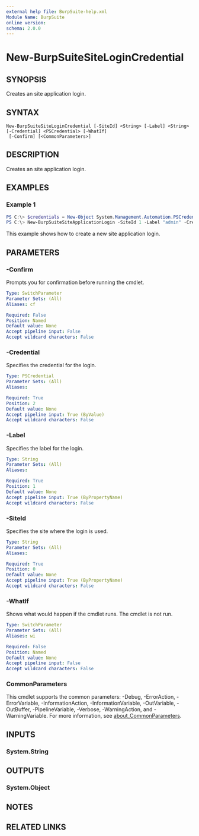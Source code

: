```yaml
---
external help file: BurpSuite-help.xml
Module Name: BurpSuite
online version:
schema: 2.0.0
---
```


# New-BurpSuiteSiteLoginCredential

## SYNOPSIS
Creates an site application login.

## SYNTAX

```
New-BurpSuiteSiteLoginCredential [-SiteId] <String> [-Label] <String> [-Credential] <PSCredential> [-WhatIf]
 [-Confirm] [<CommonParameters>]
```

## DESCRIPTION
Creates an site application login.

## EXAMPLES

### Example 1
```powershell
PS C:\> $credentials = New-Object System.Management.Automation.PSCredential ("administrator", $(ConvertTo-SecureString "changeme" -AsPlainText -Force))
PS C:\> New-BurpSuiteSiteApplicationLogin -SiteId 1 -Label "admin" -Credential $credentials
```

This example shows how to create a new site application login.

## PARAMETERS

### -Confirm
Prompts you for confirmation before running the cmdlet.

```yaml
Type: SwitchParameter
Parameter Sets: (All)
Aliases: cf

Required: False
Position: Named
Default value: None
Accept pipeline input: False
Accept wildcard characters: False
```

### -Credential
Specifies the credential for the login.

```yaml
Type: PSCredential
Parameter Sets: (All)
Aliases:

Required: True
Position: 2
Default value: None
Accept pipeline input: True (ByValue)
Accept wildcard characters: False
```

### -Label
Specifies the label for the login.

```yaml
Type: String
Parameter Sets: (All)
Aliases:

Required: True
Position: 1
Default value: None
Accept pipeline input: True (ByPropertyName)
Accept wildcard characters: False
```

### -SiteId
Specifies the site where the login is used.

```yaml
Type: String
Parameter Sets: (All)
Aliases:

Required: True
Position: 0
Default value: None
Accept pipeline input: True (ByPropertyName)
Accept wildcard characters: False
```

### -WhatIf
Shows what would happen if the cmdlet runs.
The cmdlet is not run.

```yaml
Type: SwitchParameter
Parameter Sets: (All)
Aliases: wi

Required: False
Position: Named
Default value: None
Accept pipeline input: False
Accept wildcard characters: False
```

### CommonParameters
This cmdlet supports the common parameters: -Debug, -ErrorAction, -ErrorVariable, -InformationAction, -InformationVariable, -OutVariable, -OutBuffer, -PipelineVariable, -Verbose, -WarningAction, and -WarningVariable. For more information, see [about_CommonParameters](http://go.microsoft.com/fwlink/?LinkID=113216).

## INPUTS

### System.String

## OUTPUTS

### System.Object
## NOTES

## RELATED LINKS
